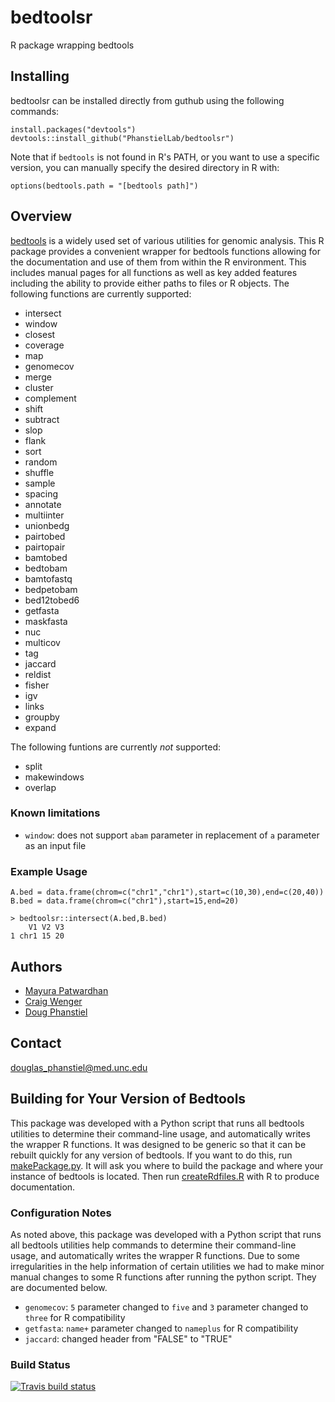 # bedtoolsr
R package wrapping bedtools

## Installing

bedtoolsr can be installed directly from guthub using the following commands:

```
install.packages("devtools")
devtools::install_github("PhanstielLab/bedtoolsr")
```

Note that if `bedtools` is not found in R's PATH, or you want to use a specific version, you can manually specify the desired directory in R with:

```
options(bedtools.path = "[bedtools path]")
```

## Overview

[bedtools](https://bedtools.readthedocs.io/) is a widely used set of various utilities for genomic analysis. This R package provides a convenient wrapper for bedtools functions allowing for the documentation and use of them from within the R environment. This includes manual pages for all functions as well as key added features including the ability to provide either paths to files or R objects. The following functions are currently supported:

* intersect
* window
* closest
* coverage
* map
* genomecov
* merge
* cluster
* complement
* shift
* subtract
* slop
* flank
* sort
* random
* shuffle
* sample
* spacing
* annotate
* multiinter
* unionbedg
* pairtobed
* pairtopair
* bamtobed
* bedtobam
* bamtofastq
* bedpetobam
* bed12tobed6
* getfasta
* maskfasta
* nuc
* multicov
* tag
* jaccard
* reldist
* fisher
* igv
* links
* groupby
* expand

The following funtions are currently _not_ supported:

* split
* makewindows
* overlap


### Known limitations

* `window`: does not support `abam` parameter in replacement of `a` parameter as an input file

### Example Usage

```
A.bed = data.frame(chrom=c("chr1","chr1"),start=c(10,30),end=c(20,40))
B.bed = data.frame(chrom=c("chr1"),start=15,end=20)

> bedtoolsr::intersect(A.bed,B.bed)
    V1 V2 V3
1 chr1 15 20
```

## Authors

* [Mayura Patwardhan](https://github.com/mayurapatwardhan)
* [Craig Wenger](https://github.com/cwenger)
* [Doug Phanstiel](https://github.com/dphansti)

## Contact

douglas_phanstiel@med.unc.edu

## Building for Your Version of Bedtools

This package was developed with a Python script that runs all bedtools utilities to determine their command-line usage, and automatically writes the wrapper R functions. It was designed to be generic so that it can be rebuilt quickly for any version of bedtools. If you want to do this, run [makePackage.py](https://github.com/PhanstielLab/bedtoolsr/blob/master/dev/makePackage.py). It will ask you where to build the package and where your instance of bedtools is located. Then run [createRdfiles.R](https://github.com/PhanstielLab/bedtoolsr/blob/master/dev/createRdfiles.R) with R to produce documentation.

### Configuration Notes

As noted above, this package was developed with a Python script that runs all bedtools utilities help commands to determine their command-line usage, and automatically writes the wrapper R functions. Due to some irregularities in the help information of certain utilities we had to make minor manual changes to some R functions after running the python script.  They are documented below.

* `genomecov`: `5` parameter changed to `five` and `3` parameter changed to `three` for R compatibility
* `getfasta`: `name+` parameter changed to `nameplus` for R compatibility
* `jaccard`: changed header from "FALSE" to "TRUE"

### Build Status

[![Travis build status](https://travis-ci.org/PhanstielLab/bedtoolsr.svg?branch=master)](https://travis-ci.org/PhanstielLab/bedtoolsr)


